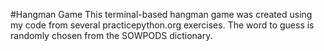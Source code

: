 #Hangman Game
This terminal-based hangman game was created using my code from several practicepython.org exercises. The word to guess is randomly chosen from the SOWPODS dictionary.
